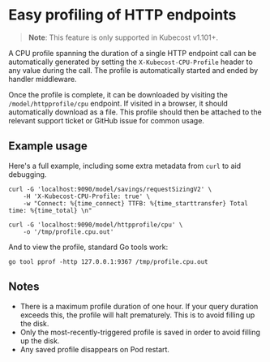 # Easy profiling of HTTP endpoints

> **Note**: This feature is only supported in Kubecost v1.101+.

A CPU profile spanning the duration of a single HTTP endpoint call can be
automatically generated by setting the `X-Kubecost-CPU-Profile` header to any
value during the call. The profile is automatically started and ended by handler
middleware.

Once the profile is complete, it can be downloaded by visiting the
`/model/httpprofile/cpu` endpoint. If visited in a browser, it should
automatically download as a file. This profile should then be attached to the
relevant support ticket or GitHub issue for common usage.

## Example usage

Here's a full example, including some extra metadata from `curl` to aid debugging.

```
curl -G 'localhost:9090/model/savings/requestSizingV2' \
    -H 'X-Kubecost-CPU-Profile: true' \
    -w "Connect: %{time_connect} TTFB: %{time_starttransfer} Total time: %{time_total} \n"
```

```
curl -G 'localhost:9090/model/httpprofile/cpu' \
    -o '/tmp/profile.cpu.out'
```

And to view the profile, standard Go tools work:
```
go tool pprof -http 127.0.0.1:9367 /tmp/profile.cpu.out
```

## Notes

- There is a maximum profile duration of one hour. If your query duration exceeds
this, the profile will halt prematurely. This is to avoid filling up the disk.
- Only the most-recently-triggered profile is saved in order to avoid filling up
the disk.
- Any saved profile disappears on Pod restart.

